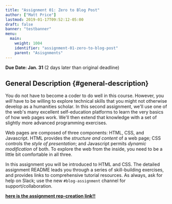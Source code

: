 ```yaml
---
title: "Assignment 01: Zero to Blog Post"
author: ["Matt Price"]
lastmod: 2019-01-17T09:52:12-05:00
draft: false
banner: "testbanner"
menu:
  main:
    weight: 1004
    identifier: "assignment-01-zero-to-blog-post"
    parent: "Asisgnments"
---
```


**Due Date: Jan. 31** (2 days later than original deadline)


## General Description {#general-description}

You do not have to become a coder to do well in this course.  However, you _will_ have to be willing to explore technical skills that you might not otherwise develop as a humanities scholar.  In this second assignment, we'll use one of the web's many excellent self-education platforms to learn the very basics of how web pages work.  We'll then extend that knowledge with a set of slightly more advanced programming exercises.

Web pages are composed of three components:  HTML, CSS, and Javascript.  HTML provides the _structure and content_ of a web page; CSS controls the _style of presentation_; and Javascript permits _dynamic modification_ of both.  To explore the web from the inside, you need to be a little bit comfortable in all three.

In this assignment you will be introduced to HTML and CSS. The detailed assignment README leads you through a series of skill-building exercises, and provides links to comprehensive tutorial resources. As always, ask for help on Slack; use the new `#blog-assignment` channel for support/collaboration.

**[here is the assignment rep-creation link!!](https://classroom.github.com/a/jw8eA63G)**
